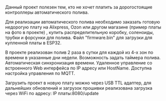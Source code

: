 Данный проект полезен тем, кто не хочет платить за дорогостоящие контроллеры автоматического полива.

Для реализации автоматического полива необходимо заказать готовую недорогую плату на Alixpress, Ozon  или другом магазине (пример платы на фото в проекте) , купить распределительную коробку, соленоиды, трубки и форсунки для полива.
Файл "firmware.bin" для загрузки для купленной платы в ESP32.

В проекте реализован полив 2 раза в сутки для каждой из 4-х зон по времени в указанные дни недели. 
Возможность задать таймера полива. Автоматическая синхронизация времени. 
Удаленное управление со встроенного Web интерфейса по IP адресу или HostName.
Доступна настройка управления по MQTT.

Загрузить проект в новую плату можно через USB TTL адаптер, для дальнейших обновлений и загрузок прошивки реализована загрузка через WiFi по адресу: IP платы:8080/update



